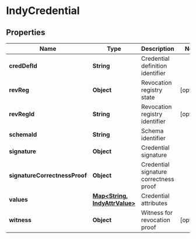 

# IndyCredential


## Properties

Name | Type | Description | Notes
------------ | ------------- | ------------- | -------------
**credDefId** | **String** | Credential definition identifier | 
**revReg** | **Object** | Revocation registry state |  [optional]
**revRegId** | **String** | Revocation registry identifier |  [optional]
**schemaId** | **String** | Schema identifier | 
**signature** | **Object** | Credential signature | 
**signatureCorrectnessProof** | **Object** | Credential signature correctness proof | 
**values** | [**Map&lt;String, IndyAttrValue&gt;**](IndyAttrValue.md) | Credential attributes | 
**witness** | **Object** | Witness for revocation proof |  [optional]



